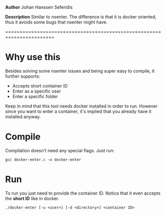 **Author**
Johan Hanssen Seferidis

**Description**
Similar to nsenter. The difference is that it is docker oriented, thus it avoids some bugs that nsenter might have.

=======================================================================
             
# Why use this
Besides solving some nsenter issues and being super easy to compile, it further supports:
* Accepts short container ID
* Enter as a specific user
* Enter a specific folder

Keep in mind that this tool needs docker installed in order to run. However since you want to enter a container, it's implied that you already have it installed anyway.


# Compile
Compilation doesn't need any special flags. Just run:
```
gcc docker-enter.c -o docker-enter
```


# Run
To run you just need to provide the container ID. Notice that it
even accepts the **short ID** like in docker.
```
./docker-enter [-u <user>] [-d <directory>] <container ID>
```
